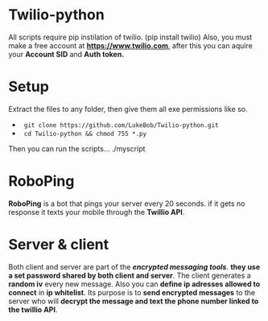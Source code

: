 # Twilio-python

All scripts require pip instilation of twilio. (pip install twilio) 
Also, you must make a free account at **https://www.twilio.com**, after this you can aquire your **Account SID** and **Auth token.**

# Setup  

Extract the files to any folder, then give them all exe permissions like so.

* ``` git clone https://github.com/LukeBob/Twilio-python.git```
* ``` cd Twilio-python && chmod 755 *.py```
 
Then you can run the scripts...   ./myscript 

# RoboPing

**RoboPing** is a bot that pings your server every 20 seconds. if it gets no response it texts your mobile through the **Twillio API**.


# Server & client

Both client and server are part of the ***encrypted messaging tools***. **they use a set password shared by both client and server**. The client generates a **random iv** every new message. Also you can **define ip adresses allowed to connect** in **ip whitelist**. Its purpose is to **send encrypted messages** to the server who will **decrypt the message and text the phone number linked to the twillio API**.
